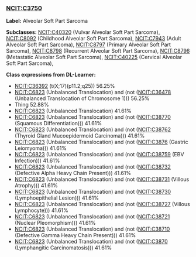
### [NCIT:C3750](http://purl.obolibrary.org/obo/NCIT_C3750)
**Label:** Alveolar Soft Part Sarcoma

**Subclasses:** [NCIT:C40320](http://purl.obolibrary.org/obo/NCIT_C40320) (Vulvar Alveolar Soft Part Sarcoma), [NCIT:C8092](http://purl.obolibrary.org/obo/NCIT_C8092) (Childhood Alveolar Soft Part Sarcoma), [NCIT:C7943](http://purl.obolibrary.org/obo/NCIT_C7943) (Adult Alveolar Soft Part Sarcoma), [NCIT:C8797](http://purl.obolibrary.org/obo/NCIT_C8797) (Primary Alveolar Soft Part Sarcoma), [NCIT:C8798](http://purl.obolibrary.org/obo/NCIT_C8798) (Recurrent Alveolar Soft Part Sarcoma), [NCIT:C8796](http://purl.obolibrary.org/obo/NCIT_C8796) (Metastatic Alveolar Soft Part Sarcoma), [NCIT:C40225](http://purl.obolibrary.org/obo/NCIT_C40225) (Cervical Alveolar Soft Part Sarcoma), 

**Class expressions from DL-Learner:**

- [NCIT:C36392](http://purl.obolibrary.org/obo/NCIT_C36392) (t(X;17)(p11.2;q25)) 56.25%
- [NCIT:C6823](http://purl.obolibrary.org/obo/NCIT_C6823) (Unbalanced Translocation) and (not ([NCIT:C36478](http://purl.obolibrary.org/obo/NCIT_C36478) (Unbalanced Translocation of Chromosome 1))) 56.25%
- Thing 52.88%
- [NCIT:C6823](http://purl.obolibrary.org/obo/NCIT_C6823) (Unbalanced Translocation) 41.61%
- [NCIT:C6823](http://purl.obolibrary.org/obo/NCIT_C6823) (Unbalanced Translocation) and (not ([NCIT:C38770](http://purl.obolibrary.org/obo/NCIT_C38770) (Squamous Differentiation))) 41.61%
- [NCIT:C6823](http://purl.obolibrary.org/obo/NCIT_C6823) (Unbalanced Translocation) and (not ([NCIT:C38762](http://purl.obolibrary.org/obo/NCIT_C38762) (Thyroid Gland Mucoepidermoid Carcinoma))) 41.61%
- [NCIT:C6823](http://purl.obolibrary.org/obo/NCIT_C6823) (Unbalanced Translocation) and (not ([NCIT:C3876](http://purl.obolibrary.org/obo/NCIT_C3876) (Gastric Leiomyoma))) 41.61%
- [NCIT:C6823](http://purl.obolibrary.org/obo/NCIT_C6823) (Unbalanced Translocation) and (not ([NCIT:C38759](http://purl.obolibrary.org/obo/NCIT_C38759) (EBV Infection))) 41.61%
- [NCIT:C6823](http://purl.obolibrary.org/obo/NCIT_C6823) (Unbalanced Translocation) and (not ([NCIT:C38732](http://purl.obolibrary.org/obo/NCIT_C38732) (Defective Alpha Heavy Chain Present))) 41.61%
- [NCIT:C6823](http://purl.obolibrary.org/obo/NCIT_C6823) (Unbalanced Translocation) and (not ([NCIT:C38731](http://purl.obolibrary.org/obo/NCIT_C38731) (Villous Atrophy))) 41.61%
- [NCIT:C6823](http://purl.obolibrary.org/obo/NCIT_C6823) (Unbalanced Translocation) and (not ([NCIT:C38730](http://purl.obolibrary.org/obo/NCIT_C38730) (Lymphoepithelial Lesion))) 41.61%
- [NCIT:C6823](http://purl.obolibrary.org/obo/NCIT_C6823) (Unbalanced Translocation) and (not ([NCIT:C38727](http://purl.obolibrary.org/obo/NCIT_C38727) (Villous Lymphocyte))) 41.61%
- [NCIT:C6823](http://purl.obolibrary.org/obo/NCIT_C6823) (Unbalanced Translocation) and (not ([NCIT:C38721](http://purl.obolibrary.org/obo/NCIT_C38721) (Nuclear Pleomorphism))) 41.61%
- [NCIT:C6823](http://purl.obolibrary.org/obo/NCIT_C6823) (Unbalanced Translocation) and (not ([NCIT:C38710](http://purl.obolibrary.org/obo/NCIT_C38710) (Defective Gamma Heavy Chain Present))) 41.61%
- [NCIT:C6823](http://purl.obolibrary.org/obo/NCIT_C6823) (Unbalanced Translocation) and (not ([NCIT:C3870](http://purl.obolibrary.org/obo/NCIT_C3870) (Lymphangitic Carcinomatosis))) 41.61%


